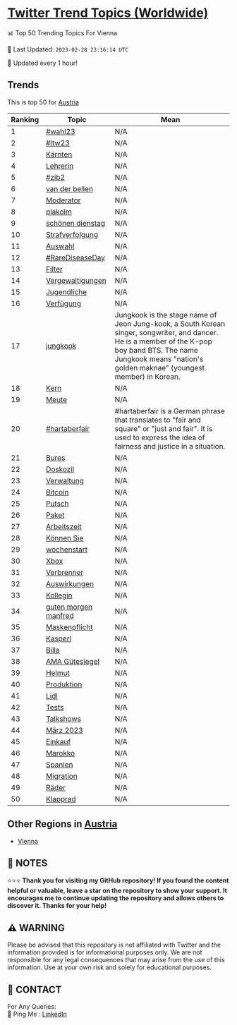 [Twitter Trend Topics (Worldwide)](https://github.com/ErcinDedeoglu/Twitter-Trend-Topics)
==========


📊 Top 50 Trending Topics For Vienna

📆 Last Updated: `2023-02-28 23:16:14 UTC`

🔧 Updated every 1 hour!


## Trends

This is top 50 for [Austria](</Austria>)

| Ranking | Topic | Mean |
| ------- | ------------ | ------------ |
| 1 | [#wahl23](http://twitter.com/search?q=%23wahl23) | N/A |
| 2 | [#ltw23](http://twitter.com/search?q=%23ltw23) | N/A |
| 3 | [Kärnten](http://twitter.com/search?q=K%c3%a4rnten) | N/A |
| 4 | [Lehrerin](http://twitter.com/search?q=Lehrerin) | N/A |
| 5 | [#zib2](http://twitter.com/search?q=%23zib2) | N/A |
| 6 | [van der bellen](http://twitter.com/search?q=van+der+bellen) | N/A |
| 7 | [Moderator](http://twitter.com/search?q=Moderator) | N/A |
| 8 | [plakolm](http://twitter.com/search?q=plakolm) | N/A |
| 9 | [schönen dienstag](http://twitter.com/search?q=sch%c3%b6nen+dienstag) | N/A |
| 10 | [Strafverfolgung](http://twitter.com/search?q=Strafverfolgung) | N/A |
| 11 | [Auswahl](http://twitter.com/search?q=Auswahl) | N/A |
| 12 | [#RareDiseaseDay](http://twitter.com/search?q=%23RareDiseaseDay) | N/A |
| 13 | [Filter](http://twitter.com/search?q=Filter) | N/A |
| 14 | [Vergewaltigungen](http://twitter.com/search?q=Vergewaltigungen) | N/A |
| 15 | [Jugendliche](http://twitter.com/search?q=Jugendliche) | N/A |
| 16 | [Verfügung](http://twitter.com/search?q=Verf%c3%bcgung) | N/A |
| 17 | [jungkook](http://twitter.com/search?q=jungkook) | Jungkook is the stage name of Jeon Jung-kook, a South Korean singer, songwriter, and dancer. He is a member of the K-pop boy band BTS. The name Jungkook means "nation's golden maknae" (youngest member) in Korean. |
| 18 | [Kern](http://twitter.com/search?q=Kern) | N/A |
| 19 | [Meute](http://twitter.com/search?q=Meute) | N/A |
| 20 | [#hartaberfair](http://twitter.com/search?q=%23hartaberfair) | #hartaberfair is a German phrase that translates to "fair and square" or "just and fair". It is used to express the idea of fairness and justice in a situation. |
| 21 | [Bures](http://twitter.com/search?q=Bures) | N/A |
| 22 | [Doskozil](http://twitter.com/search?q=Doskozil) | N/A |
| 23 | [Verwaltung](http://twitter.com/search?q=Verwaltung) | N/A |
| 24 | [Bitcoin](http://twitter.com/search?q=Bitcoin) | N/A |
| 25 | [Putsch](http://twitter.com/search?q=Putsch) | N/A |
| 26 | [Paket](http://twitter.com/search?q=Paket) | N/A |
| 27 | [Arbeitszeit](http://twitter.com/search?q=Arbeitszeit) | N/A |
| 28 | [Können Sie](http://twitter.com/search?q=K%c3%b6nnen+Sie) | N/A |
| 29 | [wochenstart](http://twitter.com/search?q=wochenstart) | N/A |
| 30 | [Xbox](http://twitter.com/search?q=Xbox) | N/A |
| 31 | [Verbrenner](http://twitter.com/search?q=Verbrenner) | N/A |
| 32 | [Auswirkungen](http://twitter.com/search?q=Auswirkungen) | N/A |
| 33 | [Kollegin](http://twitter.com/search?q=Kollegin) | N/A |
| 34 | [guten morgen manfred](http://twitter.com/search?q=guten+morgen+manfred) | N/A |
| 35 | [Maskenpflicht](http://twitter.com/search?q=Maskenpflicht) | N/A |
| 36 | [Kasperl](http://twitter.com/search?q=Kasperl) | N/A |
| 37 | [Billa](http://twitter.com/search?q=Billa) | N/A |
| 38 | [AMA Gütesiegel](http://twitter.com/search?q=AMA+G%c3%bctesiegel) | N/A |
| 39 | [Helmut](http://twitter.com/search?q=Helmut) | N/A |
| 40 | [Produktion](http://twitter.com/search?q=Produktion) | N/A |
| 41 | [Lidl](http://twitter.com/search?q=Lidl) | N/A |
| 42 | [Tests](http://twitter.com/search?q=Tests) | N/A |
| 43 | [Talkshows](http://twitter.com/search?q=Talkshows) | N/A |
| 44 | [März 2023](http://twitter.com/search?q=M%c3%a4rz+2023) | N/A |
| 45 | [Einkauf](http://twitter.com/search?q=Einkauf) | N/A |
| 46 | [Marokko](http://twitter.com/search?q=Marokko) | N/A |
| 47 | [Spanien](http://twitter.com/search?q=Spanien) | N/A |
| 48 | [Migration](http://twitter.com/search?q=Migration) | N/A |
| 49 | [Räder](http://twitter.com/search?q=R%c3%a4der) | N/A |
| 50 | [Klapprad](http://twitter.com/search?q=Klapprad) | N/A |



## Other Regions in [Austria](</Austria>)

* [Vienna](</Austria/Vienna.md>)



## 📝 NOTES

⭐⭐⭐ **Thank you for visiting my GitHub repository! If you found the content helpful or valuable, leave a star on the repository to show your support. It encourages me to continue updating the repository and allows others to discover it. Thanks for your help!**


## ⚠️ WARNING

Please be advised that this repository is not affiliated with Twitter and the information provided is for informational purposes only. We are not responsible for any legal consequences that may arise from the use of this information. Use at your own risk and solely for educational purposes.


## 📨 CONTACT

 For Any Queries:  
            🏓 Ping Me : [LinkedIn](https://www.linkedin.com/in/ercindedeoglu/)
